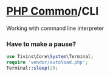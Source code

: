 
# [PHP Common](/php-common)/CLI

Working with command line interpreter


### Have to make a pause?

```php
use Tivins\Core\System\Terminal;
require 'vendor/autoload.php';
Terminal::sleep(2);
```
